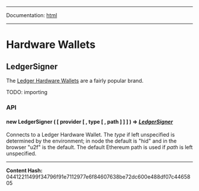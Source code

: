 -----

Documentation: [html](https://docs-beta.ethers.io/)

-----

Hardware Wallets
================



LedgerSigner
------------


The [Ledger Hardware Wallets](../../../Users/ricmoo/Development/ethers/ethers.js-v5/https:/www.ledger.com) are a fairly
popular brand.

TODO: importing


### API



#### **new** **LedgerSigner** (  [ provider [  , type [  , path ]  ]  ]  )  **=>** *[LedgerSigner](./)*

Connects to a Ledger Hardware Wallet. The *type* if left unspecified is
determined by the environment; in node the default is "hid" and in the browser
"u2f" is the default. The default Ethereum path is used if *path* is left unspecified.





-----
**Content Hash:** 04412211499f34796f91e7112977e6f84607638be72dc600e488df07c4465805